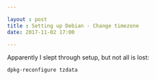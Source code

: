 ```yaml
---

layout : post
title : Setting up Debian - Change timezone
date: 2017-11-02 17:00

---
```


Apparently I slept through setup, but not all is lost:

    dpkg-reconfigure tzdata
